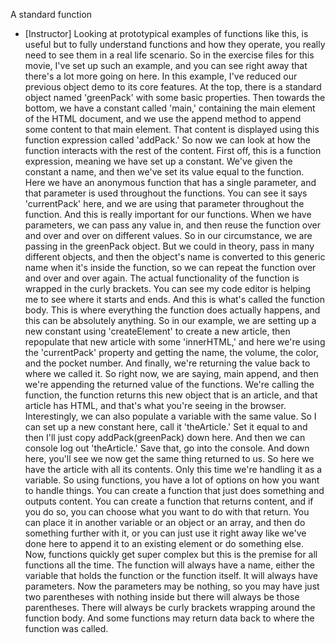 A standard function
- [Instructor] Looking at prototypical examples of functions like this, is useful but to fully understand functions and how they operate, you really need to see them in a real life scenario. So in the exercise files for this movie, I've set up such an example, and you can see right away that there's a lot more going on here. In this example, I've reduced our previous object demo to its core features. At the top, there is a standard object named 'greenPack' with some basic properties. Then towards the bottom, we have a constant called 'main,' containing the main element of the HTML document, and we use the append method to append some content to that main element. That content is displayed using this function expression called 'addPack.' So now we can look at how the function interacts with the rest of the content. First off, this is a function expression, meaning we have set up a constant. We've given the constant a name, and then we've set its value equal to the function. Here we have an anonymous function that has a single parameter, and that parameter is used throughout the functions. You can see it says 'currentPack' here, and we are using that parameter throughout the function. And this is really important for our functions. When we have parameters, we can pass any value in, and then reuse the function over and over and over on different values. So in our circumstance, we are passing in the greenPack object. But we could in theory, pass in many different objects, and then the object's name is converted to this generic name when it's inside the function, so we can repeat the function over and over and over again. The actual functionality of the function is wrapped in the curly brackets. You can see my code editor is helping me to see where it starts and ends. And this is what's called the function body. This is where everything the function does actually happens, and this can be absolutely anything. So in our example, we are setting up a new constant using 'createElement' to create a new article, then repopulate that new article with some 'innerHTML,' and here we're using the 'currentPack' property and getting the name, the volume, the color, and the pocket number. And finally, we're returning the value back to where we called it. So right now, we are saying, main append, and then we're appending the returned value of the functions. We're calling the function, the function returns this new object that is an article, and that article has HTML, and that's what you're seeing in the browser. Interestingly, we can also populate a variable with the same value. So I can set up a new constant here, call it 'theArticle.' Set it equal to and then I'll just copy addPack(greenPack) down here. And then we can console log out 'theArticle.' Save that, go into the console. And down here, you'll see we now get the same thing returned to us. So here we have the article with all its contents. Only this time we're handling it as a variable. So using functions, you have a lot of options on how you want to handle things. You can create a function that just does something and outputs content. You can create a function that returns content, and if you do so, you can choose what you want to do with that return. You can place it in another variable or an object or an array, and then do something further with it, or you can just use it right away like we've done here to append it to an existing element or do something else. Now, functions quickly get super complex but this is the premise for all functions all the time. The function will always have a name, either the variable that holds the function or the function itself. It will always have parameters. Now the parameters may be nothing, so you may have just two parentheses with nothing inside but there will always be those parentheses. There will always be curly brackets wrapping around the function body. And some functions may return data back to where the function was called.